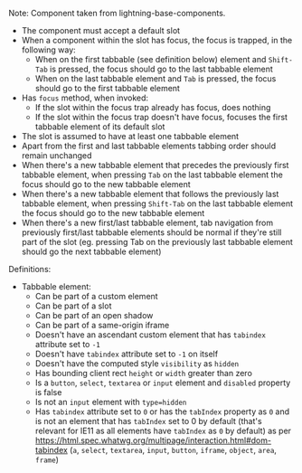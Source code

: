 Note: Component taken from lightning-base-components.

-   The component must accept a default slot
-   When a component within the slot has focus, the focus is trapped, in the following way:
    -   When on the first tabbable (see definition below) element and `Shift-Tab` is pressed, the focus should go to the last tabbable element
    -   When on the last tabbable element and `Tab` is pressed, the focus should go to the first tabbable element
-   Has `focus` method, when invoked:
    -   If the slot within the focus trap already has focus, does nothing
    -   If the slot within the focus trap doesn't have focus, focuses the first tabbable element of its default slot
-   The slot is assumed to have at least one tabbable element
-   Apart from the first and last tabbable elements tabbing order should remain unchanged
-   When there's a new tabbable element that precedes the previously first tabbable element, when pressing `Tab` on the last tabbable element the focus should go to the new tabbable element
-   When there's a new tabbable element that follows the previously last tabbable element, when pressing `Shift-Tab` on the last tabbable element the focus should go to the new tabbable element
-   When there's a new first/last tabbable element, tab navigation from previously first/last tabbable elements should be normal if they're still part of the slot (eg. pressing Tab on the previously last tabbable element should go the next tabbable element)

Definitions:

-   Tabbable element:
    -   Can be part of a custom element
    -   Can be part of a slot
    -   Can be part of an open shadow
    -   Can be part of a same-origin iframe
    -   Doesn't have an ascendant custom element that has `tabindex` attribute set to `-1`
    -   Doesn't have `tabindex` attribute set to `-1` on itself
    -   Doesn't have the computed style `visibility` as `hidden`
    -   Has bounding client rect `height` or `width` greater than zero
    -   Is a `button`, `select`, `textarea` or `input` element and `disabled` property is false
    -   Is not an `input` element with `type=hidden`
    -   Has `tabindex` attribute set to `0` or has the `tabIndex` property as `0` and is not an element that has `tabIndex` set to 0 by default (that's relevant for IE11 as all elements have `tabIndex` as `0` by default) as per
        https://html.spec.whatwg.org/multipage/interaction.html#dom-tabindex
        (`a`, `select`, `textarea`, `input`, `button`, `iframe`, `object`, `area`, `frame`)

